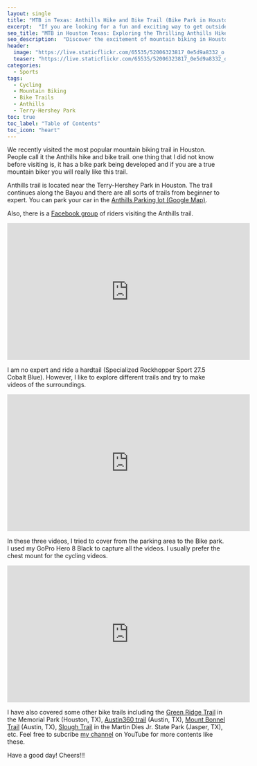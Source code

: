 ```yaml
---
layout: single
title: "MTB in Texas: Anthills Hike and Bike Trail (Bike Park in Houston!)"
excerpt:  "If you are looking for a fun and exciting way to get outside and explore nature, mountain biking (MTB) is the perfect activity. Anthills Hike and Bike Trail is one of the most popular bike parks in Houston, offering a thrilling ride for bikers of all levels. In this blog post, I will share my experience (including videos) about Anthills Hike and Bike Trail and how to make the most out of your MTB experience in Texas."
seo_title: "MTB in Houston Texas: Exploring the Thrilling Anthills Hike and Bike Trail"
seo_description:  "Discover the excitement of mountain biking in Houston with Anthills Hike and Bike Trail. This blog post covers my experience including a few videos of the trail. Get ready to take on one of the most popular bike parks in Texas!"
header:
  image: "https://live.staticflickr.com/65535/52006323817_0e5d9a8332_o.png"
  teaser: "https://live.staticflickr.com/65535/52006323817_0e5d9a8332_o.png"
categories:
  - Sports
tags:
  - Cycling
  - Mountain Biking
  - Bike Trails
  - Anthills
  - Terry-Hershey Park
toc: true
toc_label: "Table of Contents"
toc_icon: "heart"
---
```


We recently visited the most popular mountain biking trail in Houston. People call it the Anthills hike and bike trail. one thing that I did not know before visiting is, it has a bike park being developed and if you are a true mountain biker you will really like this trail.

Anthills trail is located near the Terry-Hershey Park in Houston. The trail continues along the Bayou and there are all sorts of trails from beginner to expert. You can park your car in the [Anthills Parking lot (Google Map)](https://goo.gl/maps/vt68E27HccESuue37).

Also, there is a [Facebook group](https://www.facebook.com/groups/anthillsmtb/) of riders visiting the Anthills trail.


<iframe src="https://www.youtube.com/embed/QK2sMCdUzfY" width="560" height="315" frameborder="0"> </iframe>
<br/>

I am no expert and ride a hardtail (Specialized Rockhopper Sport 27.5 Cobalt Blue). However, I like to explore different trails and try to make videos of the surroundings.

<iframe src="https://www.youtube.com/embed/uH5p_t4MmgU" width="560" height="315" frameborder="0"> </iframe>
<br/>

In these three videos, I tried to cover from the parking area to the Bike park. I used my GoPro Hero 8 Black to capture all the videos. I usually prefer the chest mount for the cycling videos.

<iframe src="https://www.youtube.com/embed/JBGSraSnPuU" width="560" height="315" frameborder="0"> </iframe>
<br/>

I have also covered some other bike trails including the [Green Ridge Trail](https://youtu.be/98xQzgUBLGc) in the Memorial Park (Houston, TX), [Austin360 trail](https://youtu.be/V5wJIhGOrF8)  (Austin, TX), [Mount Bonnel Trail](https://youtu.be/SgCvYhZAsZ8) (Austin, TX), [Slough Trail](https://youtu.be/u4CiK4moqWQ) in the Martin Dies Jr. State Park (Jasper, TX), etc. Feel free to subcribe [my channel](https://www.youtube.com/shantoroy) on YouTube for more contents like these.

Have a good day! Cheers!!!
<!--stackedit_data:
eyJoaXN0b3J5IjpbLTE2MTg5NzE1MDAsLTEyOTIyMzU4MzZdfQ
==
-->